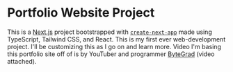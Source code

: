 # Portfolio Website Project

This is a [Next.js](https://nextjs.org/) project bootstrapped with [`create-next-app`](https://github.com/vercel/next.js/tree/canary/packages/create-next-app) made using TypeScript, Tailwind CSS, and React. This is my first ever web-development project. I'll be customizing this as I go on and learn more. Video I'm basing this portfolio site off of is by YouTuber and programmer [ByteGrad](https://www.youtube.com/watch?v=sUKptmUVIBM&ab_channel=ByteGrad) (video attached).